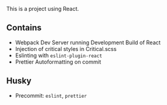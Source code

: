 This is a project using React.

## Contains

* Webpack Dev Server running Development Build of React
* Injection of critical styles in Critical.scss
* Eslinting with `eslint-plugin-react`
* Prettier Autoformatting on commit

## Husky

* Precommit: `eslint`, `prettier`
